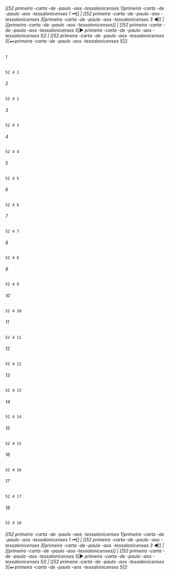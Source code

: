 
###### [[52 primeira -carta -de -paulo -aos -tessalonicenses 1|primeira -carta -de -paulo -aos -tessalonicenses 1 ⏮]] | [[52 primeira -carta -de -paulo -aos -tessalonicenses 3|primeira -carta -de -paulo -aos -tessalonicenses 3 ◀]] | [[primeira -carta -de -paulo -aos -tessalonicenses]] | [[52 primeira -carta -de -paulo -aos -tessalonicenses 5|▶ primeira -carta -de -paulo -aos -tessalonicenses 5]] | [[52 primeira -carta -de -paulo -aos -tessalonicenses 5|⏭ primeira -carta -de -paulo -aos -tessalonicenses 5|]]

###### 1
``` verse
52 4 1 
```
###### 2
``` verse
52 4 2 
```
###### 3
``` verse
52 4 3 
```
###### 4
``` verse
52 4 4 
```
###### 5
``` verse
52 4 5 
```
###### 6
``` verse
52 4 6 
```
###### 7
``` verse
52 4 7 
```
###### 8
``` verse
52 4 8 
```
###### 9
``` verse
52 4 9 
```
###### 10
``` verse
52 4 10 
```
###### 11
``` verse
52 4 11 
```
###### 12
``` verse
52 4 12 
```
###### 13
``` verse
52 4 13 
```
###### 14
``` verse
52 4 14 
```
###### 15
``` verse
52 4 15 
```
###### 16
``` verse
52 4 16 
```
###### 17
``` verse
52 4 17 
```
###### 18
``` verse
52 4 18 
```

###### [[52 primeira -carta -de -paulo -aos -tessalonicenses 1|primeira -carta -de -paulo -aos -tessalonicenses 1 ⏮]] | [[52 primeira -carta -de -paulo -aos -tessalonicenses 3|primeira -carta -de -paulo -aos -tessalonicenses 3 ◀]] | [[primeira -carta -de -paulo -aos -tessalonicenses]] | [[52 primeira -carta -de -paulo -aos -tessalonicenses 5|▶ primeira -carta -de -paulo -aos -tessalonicenses 5]] | [[52 primeira -carta -de -paulo -aos -tessalonicenses 5|⏭ primeira -carta -de -paulo -aos -tessalonicenses 5|]]

